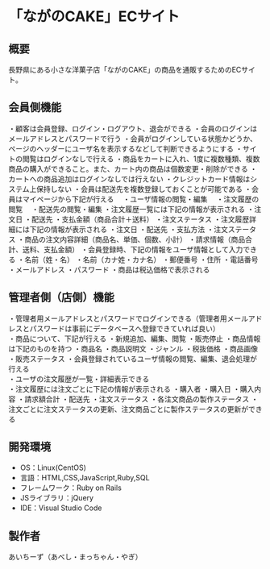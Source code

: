 # 「ながのCAKE」ECサイト

## 概要
長野県にある小さな洋菓子店「ながのCAKE」の商品を通販するためのECサイト。

## 会員側機能
・顧客は会員登録、ログイン・ログアウト、退会ができる
・会員のログインはメールアドレスとパスワードで行う
・会員がログインしている状態かどうか、ページのヘッダーにユーザ名を表示するなどして判断できるようにする
・サイトの閲覧はログインなしで行える
・商品をカートに入れ、1度に複数種類、複数商品の購入ができること。また、カート内の商品は個数変更・削除ができる
・カートへの商品追加はログインなしでは行えない
・クレジットカード情報はシステム上保持しない
・会員は配送先を複数登録しておくことが可能である
・会員はマイページから下記が行える
　・ユーザ情報の閲覧・編集
　・注文履歴の閲覧
　・配送先の閲覧・編集
・注文履歴一覧には下記の情報が表示される
  ・注文日
  ・配送先
  ・支払金額（商品合計＋送料）
  ・注文ステータス
・注文履歴詳細には下記の情報が表示される
  ・注文日
  ・配送先
  ・支払方法
  ・注文ステータス
  ・商品の注文内容詳細（商品名、単価、個数、小計）
  ・請求情報（商品合計、送料、支払金額）
・会員登録時、下記の情報をユーザ情報として入力できる
  ・名前（姓・名）
  ・名前（カナ姓・カナ名）
  ・郵便番号
  ・住所
  ・電話番号
  ・メールアドレス
  ・パスワード
・商品は税込価格で表示される

## 管理者側（店側）機能
・管理者用メールアドレスとパスワードでログインできる（管理者用メールアドレスとパスワードは事前にデータベースへ登録できていれば良い）	
・商品について、下記が行える
	・新規追加、編集、閲覧
	・販売停止
・商品情報は下記のものを持つ
	・商品名
	・商品説明文
	・ジャンル
	・税抜価格
	・商品画像
	・販売ステータス
・会員登録されているユーザ情報の閲覧、編集、退会処理が行える	
・ユーザの注文履歴が一覧・詳細表示できる	
・注文履歴には注文ごとに下記の情報が表示される
	・購入者
	・購入日
	・購入内容
	・請求額合計
	・配送先
	・注文ステータス
	・各注文商品の製作ステータス
・注文ごとに注文ステータスの更新、注文商品ごとに製作ステータスの更新ができる

## 開発環境
- OS：Linux(CentOS)
- 言語：HTML,CSS,JavaScript,Ruby,SQL
- フレームワーク：Ruby on Rails
- JSライブラリ：jQuery
- IDE：Visual Studio Code

## 製作者
あいちーず（あべし・まっちゃん・やぎ）